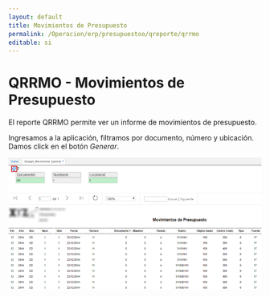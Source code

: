 ```yaml
---
layout: default
title: Movimientos de Presupuesto
permalink: /Operacion/erp/presupuestoo/qreporte/qrrmo
editable: si
---
```


# QRRMO - Movimientos de Presupuesto


El reporte QRRMO permite ver un informe de movimientos de presupuesto.  

Ingresamos a la aplicación, filtramos por documento, número y ubicación. Damos click en el botón _Generar_.  

![](QRRMO.png)	

